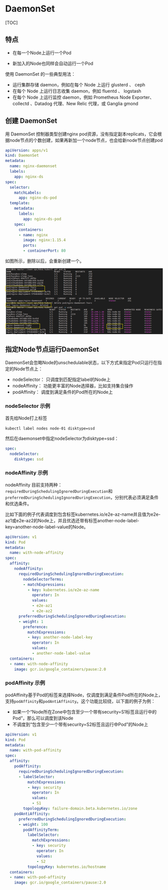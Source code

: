 # DaemonSet

[TOC]

## 特点

- 在每一个Node上运行一个Pod

- 新加入的Node也同样会自动运行一个Pod

使用 DaemonSet 的一些典型用法：

- 运行集群存储 daemon，例如在每个 Node 上运行 glusterd 、 ceph
- 在每个 Node 上运行日志收集 daemon，例如 fluentd 、 logstash
- 在每个 Node 上运行监控 daemon，例如 Prometheus Node Exporter、 collectd 、Datadog 代理、New Relic 代理，或 Ganglia gmond

## 创建 DaemonSet

用 DaemonSet 控制器类型创建nginx pod资源，没有指定副本replicats，它会根据node节点的个数创建，如果再新加一个node节点，也会给新node节点创建pod

``` yaml
apiVersion: apps/v1
kind: DaemonSet
metadata:
  name: nginx-daemonset
  labels:
    app: nginx-ds
spec:
  selector:
    matchLabels:
      app: nginx-ds-pod
  template:
    metadata:
      labels:
        app: nginx-ds-pod
    spec:
      containers:
      - name: nginx
        image: nginx:1.15.4
        ports:
        - containerPort: 80
```

如图所示，删除以后，会重新创建一个。

![daemonset](_images/daemonset.png)

## 指定Node节点运行DaemonSet

DaemonSet会忽略Node的unschedulable状态，以下方式来指定Pod只运行在指定的Node节点上：

- nodeSelector： 只调度到匹配指定label的Node上
- nodeAffinity： 功能更丰富的Node选择器，比如支持集合操作
- podAffinity：  调度到满足条件的Pod所在的Node上

### nodeSelector 示例

首先给Node打上标签

`kubectl label nodes node-01 disktype=ssd`

然后在daemonset中指定nodeSelector为disktype=ssd：

``` yaml
spec:
  nodeSelector:
    disktype: ssd
```

### nodeAffinity 示例

nodeAffinity 目前支持两种：`requiredDuringSchedulingIgnoredDuringExecution`和`preferredDuringSchedulingIgnoredDuringExecution`，分别代表必须满足条件和优选条件。

比如下面的例子代表调度到包含标签kubernetes.io/e2e-az-name并且值为e2e-az1或e2e-az2的Node上，并且优选还带有标签another-node-label-key=another-node-label-value的Node。

``` yaml
apiVersion: v1
kind: Pod
metadata:
  name: with-node-affinity
spec:
  affinity:
    nodeAffinity:
      requiredDuringSchedulingIgnoredDuringExecution:
        nodeSelectorTerms:
        - matchExpressions:
          - key: kubernetes.io/e2e-az-name
            operator: In
            values:
            - e2e-az1
            - e2e-az2
      preferredDuringSchedulingIgnoredDuringExecution:
      - weight: 1
        preference:
          matchExpressions:
          - key: another-node-label-key
            operator: In
            values:
            - another-node-label-value
  containers:
  - name: with-node-affinity
    image: gcr.io/google_containers/pause:2.0

```

### podAffinity 示例

podAffinity基于Pod的标签来选择Node，仅调度到满足条件Pod所在的Node上，支持`podAffinity`和`podAntiAffinity`。这个功能比较绕，以下面的例子为例：

- 如果一个“Node所在Zone中包含至少一个带有security=S1标签且运行中的Pod”，那么可以调度到该Node
- 不调度到“包含至少一个带有security=S2标签且运行中Pod”的Node上

``` yaml
apiVersion: v1
kind: Pod
metadata:
  name: with-pod-affinity
spec:
  affinity:
    podAffinity:
      requiredDuringSchedulingIgnoredDuringExecution:
      - labelSelector:
          matchExpressions:
          - key: security
            operator: In
            values:
            - S1
        topologyKey: failure-domain.beta.kubernetes.io/zone
    podAntiAffinity:
      preferredDuringSchedulingIgnoredDuringExecution:
      - weight: 100
        podAffinityTerm:
          labelSelector:
            matchExpressions:
            - key: security
              operator: In
              values:
              - S2
          topologyKey: kubernetes.io/hostname
  containers:
  - name: with-pod-affinity
    image: gcr.io/google_containers/pause:2.0

```